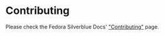 # Contributing
Please check the Fedora Silverblue Docs' ["Contributing"](https://docs.fedoraproject.org/en-US/fedora-silverblue/contributing/) page.
